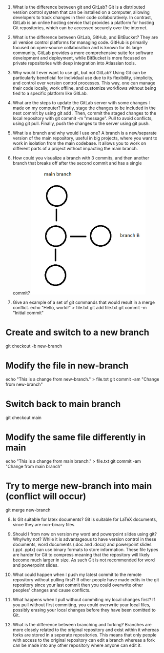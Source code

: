 1. What is the difference between git and GitLab?
Git is a distributed version control system that can be installed on a computer, allowing developers to track changes in their code collaboratively. In contrast, GitLab is an online hosting service that provides a platform for hosting Git repositories, which can be accessed securely over the internet.

2. What is the difference between GitLab, GitHub, and BitBucket?
They are all version control platforms for managing code. GitHub is primarily focused on open-source collaboration and is known for its large community, GitLab provides a more comprehensive suite for software development and deployment, while BitBucket is more focused on private repositories with deep integration into Atlassian tools.

3. Why would I ever want to use git, but not GitLab?
Using Git can be particularly beneficial for individual use due to its flexibility, simplicity, and control over version control processes. This way, one can manage their code locally, work offline, and customize workflows without being tied to a specific platform like GitLab.

4. What are the steps to update the GitLab server with some changes I made on my computer?
Firstly, stage the changes to be included in the next commit by using git add <file>. Then, commit the staged changes to the local repository with git commit -m "message". Pull to avoid conflicts, using git pull. Finally, push the changes to the server using git push. 

5. What is a branch and why would I use one?
A branch is a new/separate version of the main repository, useful in big projects, where you want to work in isolation from the main codebase. It allows you to work on different parts of a project without impacting the main branch.

6. How could you visualize a branch with 3 commits, and then another branch that breaks off after the second commit and has a single commit?
![Visualization](GitAnswers_pic.png)

7. Give an example of a set of git commands that would result in a merge conflict.
echo "Hello, world!" > file.txt
git add file.txt
git commit -m "Initial commit"

# Create and switch to a new branch
git checkout -b new-branch

# Modify the file in new-branch
echo "This is a change from new-branch." > file.txt
git commit -am "Change from new-branch"

# Switch back to main branch
git checkout main

# Modify the same file differently in main
echo "This is a change from main branch." > file.txt
git commit -am "Change from main branch"

# Try to merge new-branch into main (conflict will occur)
git merge new-branch

8. Is Git suitable for latex documents?
Git is suitable for LaTeX documents, since they are non-binary files.

9. Should I from now on version my word and powerpoint slides using git? Why/why not?
While it is advantageous to have version control in these documents, word documents (.doc and .docx) and powerpoint slides (.ppt .pptx) can use binary formats to store information. These file types are harder for Git to compress meaning that the repository will likely become much larger in size. As such Git is not recommended for word and powerpoint slides.   

10. What could happen when I push my latest commit to the remote repository without pulling first?
If other people have made edits in the git repository since your last commit then you could overwrite other peoples' changes and cause conflicts.

11. What happens when I pull without commiting my local changes first?
If you pull without first commiting, you could overwrite your local files, possibly erasing your local changes before they have been comitted to Git.

12. What is the difference between branching and forking?
Branches are more closely related to the original repository and exist within it whereas forks are stored in a seperate repositories. This means that only people with access to the original repository can edit a branch whereas a fork can be made into any other repository where anyone can edit it.
